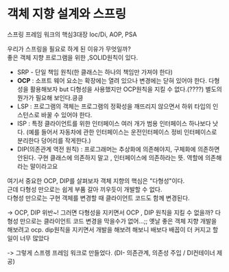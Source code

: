 객체 지향 설계와 스프링
========================
스프링 프레임 워크의 핵심3대장
Ioc/Di, AOP, PSA

우리가 스프링을 필요로 하게 된 이유가 무엇일까?  
좋은 객체 지향 프로그램을 위한 ,SOLID원칙이 있다.  

  - SRP - 단일 책임 원칙(한 클래스는 하나의 책임만 가져야 한다)  
  - __OCP__ : 소프트 웨어 요소는 확장에는 열려 있으나 변경에는 닫혀 있어야 한다. 다형성을 활용해보자 but 다형성을 사용했지만 OCP원칙을 지킬 수 없다.(????) 별도의 뭔가가 필요해 보인다.킁킁
  - LSP : 프로그램의 객체는 프로그램의 정확성을 깨뜨리지 않으면서 하위 타입의 인스턴스로 바꿀 수 있어야 한다. 
  - ISP : 특정 클라이언트를 위한 인터페이스 여러 개가 범용 인터페이스 하나보다 낫다. (예를 들어서 자동차에 관한 인터페이스는 운전인터페이스 정비 인터페이스로 분리한다 덩어리를 작게한다.)
  - DIP(의존관계 역전 원칙) : 프로그래머는 추상화에 의존해야지, 구체화에 의존하면 안된다. 구현 클래스에 의존하지 말고 , 인터페이스에 의존하라는 뜻. 역할에 의존해라는 말이라고요




여기서 중요한 OCP, DIP를 살펴보자
객체 지향의 핵심은 "다형성"이다.  
근데 다형성 만으로는 쉽게 부품 갈아 끼우듯이 개발할 수 없다.  
다형성 만으로는 구현 객체를 변경할 때 클라이언트 코드도 함께 변경된다.

-> OCP, DIP 위반~!
그러면 다형성을 지키면서 OCP , DIP 원칙을 지킬 수 없을까? 다형성 만으로는 클라이언트 코드 변경을 막을수가 없어...;;
옛날 좋은 객체 지향 개발을 해보려고 ocp. dip원칙을 지키면서 개발을 해보려 해보니 배보다 배꼽이 더 커지고 할일이 너무 많았다

-> 그렇게 스프렝 프레임 워크로 만들었다. (DI- 의존관계, 의존성 주입 / DI컨테이너 제공)
